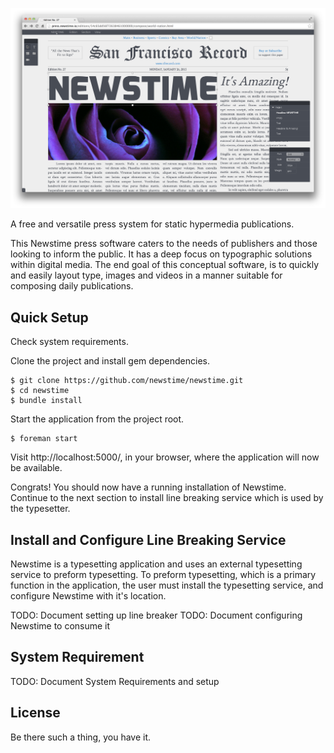 ![NEWSTIME](https://raw.githubusercontent.com/blakefrost/newstime/master/screenshots/2014/02/01/composer.png)

A free and versatile press system for static hypermedia publications.

This Newstime press software caters to the needs of publishers and those
looking to inform the public. It has a deep focus on typographic solutions within
digital media. The end goal of this conceptual software, is to quickly and
easily layout type, images and videos in a manner suitable for composing daily
publications.

## Quick Setup

Check system requirements.

Clone the project and install gem dependencies.

    $ git clone https://github.com/newstime/newstime.git
    $ cd newstime
    $ bundle install

Start the application from the project root.

    $ foreman start

Visit http://localhost:5000/, in your browser, where the application will now be available.

Congrats! You should now have a running installation of Newstime. Continue to
the next section to install line breaking service which is used by the
typesetter.


## Install and Configure Line Breaking Service

Newstime is a typesetting application and uses an external typesetting service
to preform typesetting. To preform typesetting, which is a primary function in
the application, the user must install the typesetting service, and configure
Newstime with it's location.


TODO: Document setting up line breaker
TODO: Document configuring Newstime to consume it


## System Requirement

TODO: Document System Requirements and setup


## License

Be there such a thing, you have it.
